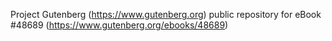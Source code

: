 Project Gutenberg (https://www.gutenberg.org) public repository for
eBook #48689 (https://www.gutenberg.org/ebooks/48689)
